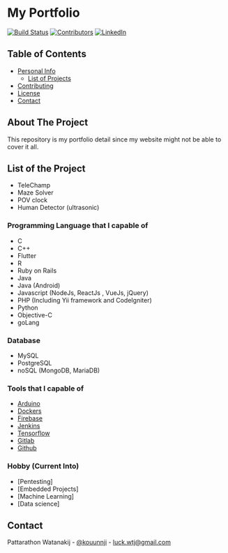 # My Portfolio
<!-- PROJECT SHIELDS -->
[![Build Status][build-shield]]()
[![Contributors][contributors-shield]]()
[![LinkedIn][linkedin-shield]][linkedin-url]


<!-- TABLE OF CONTENTS -->
## Table of Contents

* [Personal Info](#about-the-project)
  * [List of Projects](#built-with)
* [Contributing](#contributing)
* [License](#license)
* [Contact](#contact)



<!-- ABOUT THE PROJECT -->
## About The Project

This repository is my portfolio detail since my website might not be able to cover it all. 

## List of the Project 

  - TeleChamp 
  - Maze Solver
  - POV clock 
  - Human Detector (ultrasonic)
 
  
### Programming Language that I capable of

* C
* C++
* Flutter
* R
* Ruby on Rails
* Java 
* Java (Android)
* Javascript (NodeJs, ReactJs , VueJs, jQuery)
* PHP (Including Yii framework and CodeIgniter)
* Python 
* Objective-C
* goLang

### Database 

* MySQL
* PostgreSQL
* noSQL (MongoDB, MariaDB)


### Tools that I capable of

* [Arduino](https://arduino.cc)
* [Dockers](https://docker.com)
* [Firebase](https://firebase.google.com)
* [Jenkins](https://jenkins.io)
* [Tensorflow](https://tensorflow.org/)
* [Gitlab](https://gitlab.com)
* [Github](https://github.com)

### Hobby (Current Into)

* [Pentesting]
* [Embedded Projects]
* [Machine Learning]
* [Data science]


<!-- CONTACT -->
## Contact

Pattarathon Watanakij - [@kouunnji](https://twitter.com/kouunnji) - luck.wtj@gmail.com


<!-- MARKDOWN LINKS & IMAGES -->
[build-shield]: https://img.shields.io/badge/build-passing-brightgreen.svg?style=flat-square
[contributors-shield]: https://img.shields.io/badge/contributors-1-orange.svg?style=flat-square
[license-shield]: https://img.shields.io/badge/license-MIT-blue.svg?style=flat-square
[license-url]: https://choosealicense.com/licenses/mit
[linkedin-shield]: https://img.shields.io/badge/-LinkedIn-black.svg?style=flat-square&logo=linkedin&colorB=555
[linkedin-url]: https://www.linkedin.com/in/pattarathon-watanakij-10856a121
[product-screenshot]: https://raw.githubusercontent.com/othneildrew/Best-README-Template/master/screenshot.png
  
